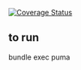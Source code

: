 [![Coverage Status](https://coveralls.io/repos/skv-headless/task_manager/badge.png?branch=master)](https://coveralls.io/r/skv-headless/task_manager?branch=master)

## to run

bundle exec puma